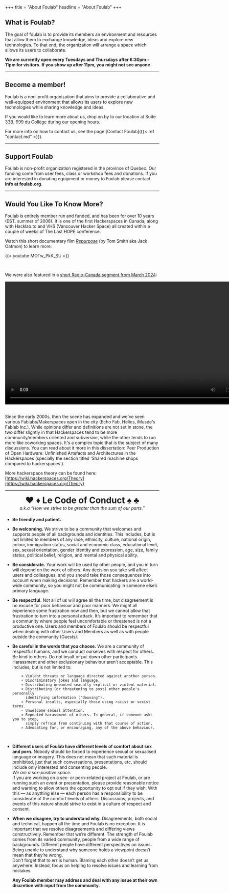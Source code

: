 +++
title = "About Foulab"
headline = "About Foulab"
+++

## What is Foulab?

The goal of foulab is to provide its members an environment and resources that allow them to exchange knowledge, ideas and explore new technologies. To that end, the organization will arrange a space which allows its users to collaborate.


**We are currently open every Tuesdays and Thursdays after 6:30pm - 11pm for visitors.**
**If you show up after 11pm, you might not see anyone.**

---

## Become a member!

Foulab is a non-profit organization that aims to provide a collaborative and well-equipped environment that allows its users to explore new technologies while sharing knowledge and ideas.

If you would like to learn more about us, drop on by to our location at Suite 33B, 999 du Collège during our opening hours.

For more info on how to contact us, see the page [Contact Foulab]({{< ref "contact.md" >}}).

---

## Support Foulab

Foulab is non-profit organization registered in the province of Quebec. Our funding come from user fees, class or workshop fees and donations. If you are interested in donating equipment or money to Foulab please contact **info at foulab.org**.

---

## Would You Like To Know More?

Foulab is entirely member run and funded, and has been for over 10 years (EST. summer of 2008). It is one of the first Hackerspaces in Canada; along with Hacklab.to and VHS (Vancouver Hacker Space) all created within a couple of weeks of The Last HOPE conference.

Watch this short documentary film [_Repurpose_](https://www.youtube.com/watch?v=MOTw_PkK_SU) (by Tom Smith aka Jack Oatmon) to learn more:

{{< youtube MOTw_PkK_SU >}}

<br/>

We were also featured in a <a href="https://www.tiktok.com/@radpointca/video/7349272602185059590" target="_blank">short Radio-Canada segment from March 2024</a>:

<center><video src="/media/video/about/radpointca-foulab-2024.mp4" controls="1" height="400"></video></center>

<br/>

Since the early 2000s, then the scene has expanded and we've seen various Fablabs/Makerspaces open in the city (Echo Fab, Helios, iMusée's Fablab Inc.).
While opinions differ and definitions are not set in stone, the two differ slightly in that Hackerspaces tend to be more community/members oriented and subversive, while the other tends to run more like coworking spaces. It's a complex topic that is the subject of many discussions. You can read about it more in this dissertation: Peer Production of Open Hardware: Unfinished Artefacts and Architectures in the Hackerspaces (specially the section titled 'Shared machine shops compared to hackerspaces').

More hackerspace theory can be found here:
[https://wiki.hackerspaces.org/Theory](https://wiki.hackerspaces.org/Theory)

---

<div style="text-align: center; margin-top: 10px; margin-bottom: 20px;"><h1 style="margin: 0;">♥ ♦ Le Code of Conduct ♠ ♣</h1>
<em>a.k.a “How we strive to be greater than the sum of our parts.”</em>
</div>
<ul style="list-style-position:outside;">
<li>
<p><strong>Be friendly and patient.</strong></p>
</li>
<li>
<p><strong>Be welcoming.</strong> We strive to be a community that welcomes and supports people of all backgrounds and identities. This includes, but is not limited to members of any race, ethnicity, culture, national origin, colour, immigration status, social and economic class, educational level, sex, sexual orientation, gender identity and expression, age, size, family status, political belief, religion, and mental and physical ability.</p>
</li>
<li>
<p><strong>Be considerate.</strong> Your work will be used by other people, and you in turn will depend on the work of others. Any decision you take will affect users and colleagues, and you should take those consequences into account when making decisions. Remember that hackers are a world-wide community, so you might not be communicating in someone else’s primary language.</p>
</li>
<li>
<p><strong>Be respectful.</strong> Not all of us will agree all the time, but disagreement is no excuse for poor behaviour and poor manners. We might all experience some frustration now and then, but we cannot allow that frustration to turn into a personal attack. It’s important to remember that a community where people feel uncomfortable or threatened is not a productive one. Users and members of Foulab should be respectful when dealing with other Users and Members as well as with people outside the community (Guests).</p>
</li>
<li>
<p><strong>Be careful in the words that you choose.</strong> We are a community of respectful humans, and we conduct ourselves with respect for others. Be kind to others. Do not insult or put down other participants. Harassment and other exclusionary behaviour aren’t acceptable. This includes, but is not limited to:</p>
<pre><code>    ¤ Violent threats or language directed against another person.
    ¤ Discriminatory jokes and language.
    ¤ Distributing unwanted sexually explicit or violent material.
    ¤ Distributing (or threatening to post) other people's personally
      identifying information (&quot;doxxing&quot;).
    ¤ Personal insults, especially those using racist or sexist terms.
    ¤ Unwelcome sexual attention.
    ¤ Repeated harassment of others. In general, if someone asks you to stop,
      simply refrain from continuing with that course of action.
    ¤ Advocating for, or encouraging, any of the above behaviour.
</code></pre>
</li>
<br />
<li>
<p><strong>Different users of Foulab have different levels of comfort about sex and porn.</strong> Nobody should be forced to experience sexual or sexualised language or imagery. This does not mean that such material is prohibited, just that such conversations, presentations, etc. should include only interested and consenting people. <br/><em>We are a sex-positive space.</em><br>
If you are working on a sex- or porn-related project at Foulab, or are running such an event or presentation, please provide reasonable notice and warning to allow others the opportunity to opt out if they wish. With this — as anything else — each person has a responsibility to be considerate of the comfort levels of others. Discussions, projects, and events of this nature should strive to exist in a culture of respect and consent.</p>
</li>
<li>
<p><strong>When we disagree, try to understand why.</strong> Disagreements, both social and technical, happen all the time and Foulab is no exception. It is important that we resolve disagreements and differing views constructively. Remember that we’re different. The strength of Foulab comes from its varied community, people from a wide range of backgrounds. Different people have different perspectives on issues. Being unable to understand why someone holds a viewpoint doesn’t mean that they’re wrong.<br/>
Don’t forget that to err is human. Blaming each other doesn’t get us anywhere. Instead, focus on helping to resolve issues and learning from mistakes.</p>
			    <p><strong>Any Foulab member may address and deal with any issue at their own discretion with input from the community.</strong></p>
			    </li>
			    </ul>

